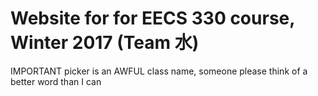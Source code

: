 # Website for for EECS 330 course, Winter 2017 (Team 水)

IMPORTANT picker is an AWFUL class name, someone please think of a better word than I can
